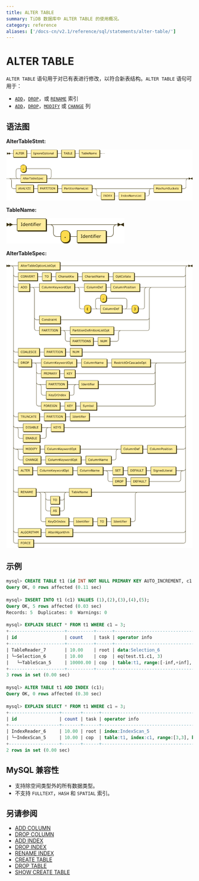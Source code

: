 ```yaml
---
title: ALTER TABLE
summary: TiDB 数据库中 ALTER TABLE 的使用概况。
category: reference
aliases: ['/docs-cn/v2.1/reference/sql/statements/alter-table/']
---
```


# ALTER TABLE

`ALTER TABLE` 语句用于对已有表进行修改，以符合新表结构。`ALTER TABLE` 语句可用于：

* [`ADD`](/sql-statements/sql-statement-add-index.md)，[`DROP`](/sql-statements/sql-statement-drop-index.md)，或 [`RENAME`](/sql-statements/sql-statement-rename-index.md) 索引
* [`ADD`](/sql-statements/sql-statement-add-column.md)，[`DROP`](/sql-statements/sql-statement-drop-column.md)，[`MODIFY`](/sql-statements/sql-statement-modify-column.md) 或 [`CHANGE`](/sql-statements/sql-statement-change-column.md) 列

## 语法图

**AlterTableStmt:**

![AlterTableStmt](/media/sqlgram/AlterTableStmt.png)

**TableName:**

![TableName](/media/sqlgram/TableName.png)

**AlterTableSpec:**

![AlterTableSpec](/media/sqlgram/AlterTableSpec.png)

## 示例

```sql
mysql> CREATE TABLE t1 (id INT NOT NULL PRIMARY KEY AUTO_INCREMENT, c1 INT NOT NULL);
Query OK, 0 rows affected (0.11 sec)

mysql> INSERT INTO t1 (c1) VALUES (1),(2),(3),(4),(5);
Query OK, 5 rows affected (0.03 sec)
Records: 5  Duplicates: 0  Warnings: 0

mysql> EXPLAIN SELECT * FROM t1 WHERE c1 = 3;
+---------------------+----------+------+-------------------------------------------------------------+
| id                  | count    | task | operator info                                               |
+---------------------+----------+------+-------------------------------------------------------------+
| TableReader_7       | 10.00    | root | data:Selection_6                                            |
| └─Selection_6       | 10.00    | cop  | eq(test.t1.c1, 3)                                           |
|   └─TableScan_5     | 10000.00 | cop  | table:t1, range:[-inf,+inf], keep order:false, stats:pseudo |
+---------------------+----------+------+-------------------------------------------------------------+
3 rows in set (0.00 sec)

mysql> ALTER TABLE t1 ADD INDEX (c1);
Query OK, 0 rows affected (0.30 sec)

mysql> EXPLAIN SELECT * FROM t1 WHERE c1 = 3;
+-------------------+-------+------+-----------------------------------------------------------------+
| id                | count | task | operator info                                                   |
+-------------------+-------+------+-----------------------------------------------------------------+
| IndexReader_6     | 10.00 | root | index:IndexScan_5                                               |
| └─IndexScan_5     | 10.00 | cop  | table:t1, index:c1, range:[3,3], keep order:false, stats:pseudo |
+-------------------+-------+------+-----------------------------------------------------------------+
2 rows in set (0.00 sec)
```

## MySQL 兼容性

* 支持除空间类型外的所有数据类型。
* 不支持 `FULLTEXT`，`HASH` 和 `SPATIAL` 索引。

## 另请参阅

* [ADD COLUMN](/sql-statements/sql-statement-add-column.md)
* [DROP COLUMN](/sql-statements/sql-statement-drop-column.md)
* [ADD INDEX](/sql-statements/sql-statement-add-index.md)
* [DROP INDEX](/sql-statements/sql-statement-drop-index.md)
* [RENAME INDEX](/sql-statements/sql-statement-rename-index.md)
* [CREATE TABLE](/sql-statements/sql-statement-create-table.md)
* [DROP TABLE](/sql-statements/sql-statement-drop-table.md)
* [SHOW CREATE TABLE](/sql-statements/sql-statement-show-create-table.md)
